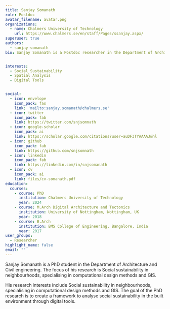 ```yaml
---
title: Sanjay Somanath
role: Postdoc
avatar_filename: avatar.png
organizations:
  - name: Chalmers University of Technology
    url: https://www.chalmers.se/en/staff/Pages/ssanjay.aspx/
superuser: true
authors:
  - sanjay-somanath
bio: Sanjay Somanath is a Postdoc researcher in the Department of Architecture and Civil engineering. The focus of his research is Social sustainability in neighbourhoods, specialising in computational design methods and GIS.


interests:
  - Social Sustainability
  - Spatial Analysis
  - Digital Tools


social:
  - icon: envelope
    icon_pack: fas
    link: 'mailto:sanjay.somanath@chalmers.se'
  - icon: twitter
    icon_pack: fab
    link: https://twitter.com/snjsomnath
  - icon: google-scholar
    icon_pack: ai
    link: https://scholar.google.com/citations?user=auDF3TYAAAAJ&hl
  - icon: github
    icon_pack: fab
    link: https://github.com/snjsomnath
  - icon: linkedin
    icon_pack: fab
    link: https://linkedin.com/in/snjsomanath
  - icon: cv
    icon_pack: ai
    link: files/cv-somanath.pdf
education:
  courses:
    - course: PhD
      institution: Chalmers University of Technology
      year: 2024
    - course: M.Arch Digital Architecture and Tectonics
      institution: University of Nottingham, Nottingham, UK
      year: 2018
    - course: B.Arch
      institution: BMS College of Engineering, Bangalore, India
      year: 2017
user_groups:
  - Researcher
highlight_name: false
email: ""
---
```

Sanjay Somanath is a PhD student in the Department of Architecture and Civil engineering. The focus of his research is Social sustainability in neighbourhoods, specialising in computational design methods and GIS.

His research interests include Social sustainability in neighbourhoods, specialising in computational design methods and GIS. The goal of the PhD research is to create a framework to analyse social sustainability in the built environment through digital tools.
